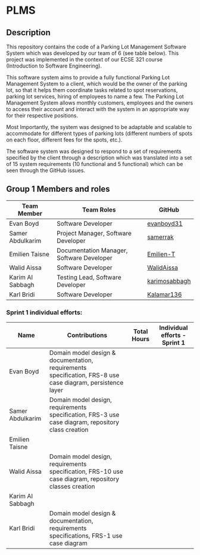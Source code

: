 # PLMS
## Description
This repository contains the code of a Parking Lot Management Software System which was developed by our team of 6 (see table below). This project was implemented in the context of our ECSE 321 course (Introduction to Software Engineering).  

This software system aims to provide a fully functional Parking Lot Management System to a client, which would be the owner of the parking lot, so that it helps them coordinate tasks related to spot reservations, parking lot services, hiring of employees to name a few. The Parking Lot Management System allows monthly customers, employees and the owners to access their account and interact with the system in an appropriate way for their respective positions. 

Most Importantly, the system was designed to be adaptable and scalable to accommodate for different types of parking lots (different numbers of spots on each floor, different fees for the spots, etc.). 

The software system was designed to respond to a set of requirements specified by the client through a description which was translated into a set of 15 system requirements (10 functional and 5 functional) which can be seen through the GitHub issues. 

## Group 1 Members and roles

| Team Member |	Team Roles | GitHub |
| --- | --- | --- |
| Evan Boyd | Software Developer  | <a href="https://github.com/evanboyd31" target="_blank">evanboyd31</a> |
| Samer Abdulkarim | Project Manager, Software Developer | <a href="https://github.com/samerrak" target="_blank">samerrak</a> |
| Emilien Taisne	| Documentation Manager, Software Developer  | <a href="https://github.com/Emilien-T" target="_blank">Emilien-T</a> |
| Walid Aissa	| Software Developer  | <a href="https://github.com/WalidAissa" target="_blank">WalidAissa</a> |
| Karim Al Sabbagh | Testing Lead, Software Developer  |  <a href="https://github.com/karimosabbagh" target="_blank">karimosabbagh</a>  |
| Karl Bridi	| Software Developer | <a href="https://github.com/Kalamar136" target="_blank">Kalamar136</a>   |

### Sprint 1 individual efforts: 

| Name | Contributions | Total Hours | Individual efforts - Sprint 1 |
| --- | --- | --- | --- |
| Evan Boyd | Domain model design & documentation, requirements specification, FRS-8 use case diagram, persistence layer  |    |    |
| Samer Abdulkarim | Domain model design, requirements specification, FRS-3 use case diagram, repository class creation  |   |   |
| Emilien Taisne |   |   |   |
| Walid Aissa | Domain model design, requirements specification, FRS-10 use case diagram, repository classes creation |    |   |
| Karim Al Sabbagh |   |   |   |
| Karl Bridi | Domain model design & documentation, requirements specifications, FRS-1 use case diagram |    |   |

 

 

 
